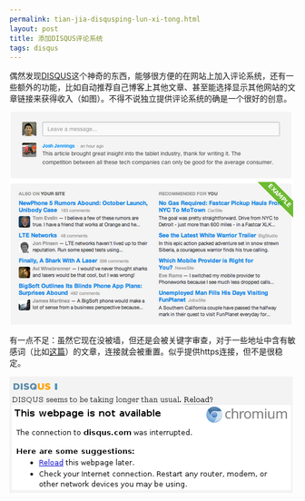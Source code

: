 ```yaml
---
permalink: tian-jia-disqusping-lun-xi-tong.html
layout: post
title: 添加DISQUS评论系统
tags: disqus
---
```


偶然发现[DISQUS](disqus.com)这个神奇的东西，能够很方便的在网站上加入评论系统，还有一些额外的功能，比如自动推荐自己博客上其他文章、甚至能选择显示其他网站的文章链接来获得收入（如图）。不得不说独立提供评论系统的确是一个很好的创意。

![](/images/tumblr_inline_mg00uqzavT1rws8vt.png)


有一点不足：虽然它现在没被墙，但还是会被关键字审查，对于一些地址中含有敏感词（比如[这篇](http://blahgeek.com/post/36876550491/loops-vpn)）的文章，连接就会被重置。似乎提供https连接，但不是很稳定。

![](/images/tumblr_inline_mg00zxSYzs1rws8vt.png)

